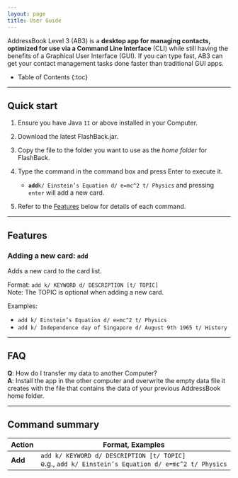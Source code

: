 ```yaml
---
layout: page
title: User Guide
---
```


AddressBook Level 3 (AB3) is a **desktop app for managing contacts, optimized for use via a Command Line Interface** (CLI) while still having the benefits of a Graphical User Interface (GUI). If you can type fast, AB3 can get your contact management tasks done faster than traditional GUI apps.

* Table of Contents
{:toc}

--------------------------------------------------------------------------------------------------------------------

## Quick start

1. Ensure you have Java `11` or above installed in your Computer.

1. Download the latest FlashBack.jar.

1. Copy the file to the folder you want to use as the _home folder_ for FlashBack.

1. Type the command in the command box and press Enter to execute it. <br>

   * **`add`**`k/ Einstein’s Equation d/ e=mc^2 t/ Physics` and pressing `enter` will add a new card.

1. Refer to the [Features](#features) below for details of each command.

--------------------------------------------------------------------------------------------------------------------

## Features

### Adding a new card: `add`

Adds a new card to the card list.

Format: `add k/ KEYWORD d/ DESCRIPTION [t/ TOPIC]` <br />
Note: The TOPIC is optional when adding a new card.

Examples:
* `add k/ Einstein’s Equation d/ e=mc^2 t/ Physics`
* `add k/ Independence day of Singapore d/ August 9th 1965 t/ History`

--------------------------------------------------------------------------------------------------------------------

## FAQ

**Q**: How do I transfer my data to another Computer?<br>
**A**: Install the app in the other computer and overwrite the empty data file it creates with the file that contains the data of your previous AddressBook home folder.

--------------------------------------------------------------------------------------------------------------------

## Command summary

Action | Format, Examples
--------|------------------
**Add** | `add k/ KEYWORD d/ DESCRIPTION [t/ TOPIC]` <br> e.g., `add k/ Einstein’s Equation d/ e=mc^2 t/ Physics`

